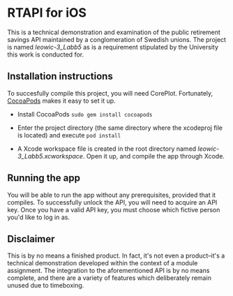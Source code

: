RTAPI for iOS
==============
This is a technical demonstration and examination of the public retirement savings API maintained by a conglomeration of Swedish unions. The project is named *leowic-3_Labb5* as is a requirement stipulated by the University this work is conducted for.

Installation instructions
------------------------
To succesfully compile this project, you will need CorePlot. Fortunately, [CocoaPods](http://cocoapods.org/) makes it easy to set it up.

* Install CocoaPods
`sudo gem install cocoapods`

* Enter the project directory (the same directory where the xcodeproj file is located) and execute `pod install`

* A Xcode workspace file is created in the root directory named *leowic-3_Labb5.xcworkspace*. Open it up, and compile the app through Xcode.

Running the app
--------------
You will be able to run the app without any prerequisites, provided that it compiles. To successfully unlock the API, you will need to acquire an API key. Once you have a valid API key, you must choose which fictive person you'd like to log in as. 

Disclaimer
---------
This is by no means a finished product. In fact, it's not even a product–it's a technical demonstration developed within the context of a module assignment. The integration to the aforementioned API is by no means complete, and there are a variety of features which deliberately remain unused due to timeboxing. 
